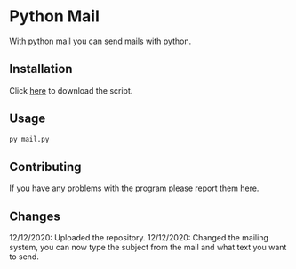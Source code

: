 # Python Mail

With python mail you can send mails with python.

## Installation

Click [here](https://github.com/JoepTM/Python-Mail/archive/main.zip) to download the script.

## Usage
```bash
py mail.py
```

## Contributing
If you have any problems with the program please report them [here](https://github.com/JoepTM/Python-Mail/issues).

## Changes
12/12/2020: Uploaded the repository.
12/12/2020: Changed the mailing system, you can now type the subject from the mail and what text you want to send.
